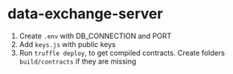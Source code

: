 # data-exchange-server

1. Create `.env` with DB_CONNECTION and PORT
2. Add `keys.js` with public keys
3. Run `truffle deploy`, to get compiled contracts. Create folders `build/contracts` if they are missing
